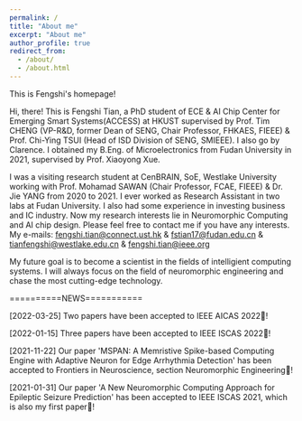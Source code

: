 ```yaml
---
permalink: /
title: "About me"
excerpt: "About me"
author_profile: true
redirect_from: 
  - /about/
  - /about.html
---
```


This is Fengshi's homepage!

Hi, there! This is Fengshi Tian, a PhD student of ECE & AI Chip Center for Emerging Smart Systems(ACCESS) at HKUST supervised by Prof. Tim CHENG (VP-R&D, former Dean of SENG, Chair Professor, FHKAES, FIEEE) & Prof. Chi-Ying TSUI (Head of ISD Division of SENG, SMIEEE). I also go by Clarence. I obtained my B.Eng. of Microelectronics from Fudan University in 2021, supervised by Prof. Xiaoyong Xue. 

I was a visiting research student at CenBRAIN, SoE, Westlake University working with Prof. Mohamad SAWAN (Chair Professor, FCAE, FIEEE) & Dr. Jie YANG from 2020 to 2021. I ever worked as Research Assistant in two labs at Fudan University. I also had some experience in investing business and IC industry. Now my research interests lie in Neuromorphic Computing and AI chip design. Please feel free to contact me if you have any interests. My e-mails: fengshi.tian@connect.ust.hk & fstian17@fudan.edu.cn & tianfengshi@westlake.edu.cn & fengshi.tian@ieee.org

My future goal is to become a scientist in the fields of intelligient computing systems. I will always focus on the field of neuromorphic engineering and chase the most cutting-edge technology. 


==========NEWS===========

[2022-03-25] Two papers have been accepted to IEEE AICAS 2022🎉!

[2022-01-15] Three papers have been accepted to IEEE ISCAS 2022🎉!

[2021-11-22] Our paper 'MSPAN: A Memristive Spike-based Computing Engine with Adaptive Neuron for Edge Arrhythmia Detection' has been accepted to Frontiers in Neuroscience, section Neuromorphic Engineering🎉!

[2021-01-31] Our paper 'A New Neuromorphic Computing Approach for Epileptic Seizure Prediction' has been accepted to IEEE ISCAS 2021, which is also my first paper🎉!
